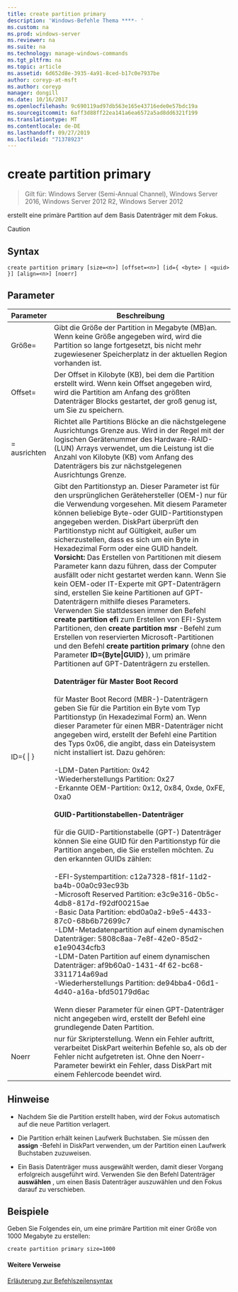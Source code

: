 ```yaml
---
title: create partition primary
description: 'Windows-Befehle Thema ****- '
ms.custom: na
ms.prod: windows-server
ms.reviewer: na
ms.suite: na
ms.technology: manage-windows-commands
ms.tgt_pltfrm: na
ms.topic: article
ms.assetid: 6d652d8e-3935-4a91-8ced-b17c0e7937be
author: coreyp-at-msft
ms.author: coreyp
manager: dongill
ms.date: 10/16/2017
ms.openlocfilehash: 9c690119ad97db563e165e43716ede0e57bdc19a
ms.sourcegitcommit: 6aff3d88ff22ea141a6ea6572a5ad8dd6321f199
ms.translationtype: MT
ms.contentlocale: de-DE
ms.lasthandoff: 09/27/2019
ms.locfileid: "71378923"
---
```

# <a name="create-partition-primary"></a>create partition primary

>Gilt für: Windows Server (Semi-Annual Channel), Windows Server 2016, Windows Server 2012 R2, Windows Server 2012

erstellt eine primäre Partition auf dem Basis Datenträger mit dem Fokus.  
  
> [!CAUTION]  
  
  
  
## <a name="syntax"></a>Syntax  
  
```  
create partition primary [size=<n>] [offset=<n>] [id={ <byte> | <guid> }] [align=<n>] [noerr]  
```  
  
## <a name="parameters"></a>Parameter  
  
|          Parameter           |                                                                                                                                                                                                                                                                                                                                                                                                                                                                                                                                                                                                                                                                                                                                                                                                                                                                                                                                                                                                                                                                                           Beschreibung                                                                                                                                                                                                                                                                                                                                                                                                                                                                                                                                                                                                                                                                                                                                                                                                                                                                                                                                                                                                                                                                                           |
|------------------------------|-------------------------------------------------------------------------------------------------------------------------------------------------------------------------------------------------------------------------------------------------------------------------------------------------------------------------------------------------------------------------------------------------------------------------------------------------------------------------------------------------------------------------------------------------------------------------------------------------------------------------------------------------------------------------------------------------------------------------------------------------------------------------------------------------------------------------------------------------------------------------------------------------------------------------------------------------------------------------------------------------------------------------------------------------------------------------------------------------------------------------------------------------------------------------------------------------------------------------------------------------------------------------------------------------------------------------------------------------------------------------------------------------------------------------------------------------------------------------------------------------------------------------------------------------------------------------------------------------------------------------------------------------------------------------------------------------------------------------------------------------------------------------------------------------------------------------------------------------------------------------------------------------------------------------------------------------------------------------------------------------------------------------------------------------------------------------------------------------------------------------------------------------------------------------------------------------|
|          Größe\=<n>           |                                                                                                                                                                                                                                                                                                                                                                                                                                                                                                                                                                                                                                                                                                                                                                                                                                                                                                                                                                                                              Gibt die Größe der Partition in Megabyte \(MB\)an. Wenn keine Größe angegeben wird, wird die Partition so lange fortgesetzt, bis nicht mehr zugewiesener Speicherplatz in der aktuellen Region vorhanden ist.                                                                                                                                                                                                                                                                                                                                                                                                                                                                                                                                                                                                                                                                                                                                                                                                                                                                                                                                                                                                              |
|         Offset\=<n>          |                                                                                                                                                                                                                                                                                                                                                                                                                                                                                                                                                                                                                                                                                                                                                                                                                                                                                                                                                                                                 Der Offset in Kilobyte \(KB\), bei dem die Partition erstellt wird. Wenn kein Offset angegeben wird, wird die Partition am Anfang des größten Datenträger Blocks gestartet, der groß genug ist, um Sie zu speichern.                                                                                                                                                                                                                                                                                                                                                                                                                                                                                                                                                                                                                                                                                                                                                                                                                                                                                                                                                                                                 |
|          \=<n> ausrichten          |                                                                                                                                                                                                                                                                                                                                                                                                                                                                                                                                                                                                                                                                                                                                                                                                                                                                                                                                                              Richtet alle Partitions Blöcke an die nächstgelegene Ausrichtungs Grenze aus. Wird in der Regel mit der logischen Gerätenummer des Hardware-RAID-\(LUN\) Arrays verwendet, um die Leistung <n> ist die Anzahl von Kilobyte \(KB\) vom Anfang des Datenträgers bis zur nächstgelegenen Ausrichtungs Grenze.                                                                                                                                                                                                                                                                                                                                                                                                                                                                                                                                                                                                                                                                                                                                                                                                                                                                                                                                                               |
| ID\={<byte> &#124; <guid>} | Gibt den Partitionstyp an. Dieser Parameter ist für den ursprünglichen Gerätehersteller \(OEM-\) nur für die Verwendung vorgesehen. Mit diesem Parameter können beliebige Byte-oder GUID-Partitionstypen angegeben werden. DiskPart überprüft den Partitionstyp nicht auf Gültigkeit, außer um sicherzustellen, dass es sich um ein Byte in Hexadezimal Form oder eine GUID handelt. **Vorsicht:** Das Erstellen von Partitionen mit diesem Parameter kann dazu führen, dass der Computer ausfällt oder nicht gestartet werden kann. Wenn Sie kein OEM-oder IT-Experte mit GPT-Datenträgern sind, erstellen Sie keine Partitionen auf GPT-Datenträgern mithilfe dieses Parameters. Verwenden Sie stattdessen immer den Befehl **create partition efi** zum Erstellen von EFI-System Partitionen, den **create partition msr** -Befehl zum Erstellen von reservierten Microsoft-Partitionen und den Befehl **create partition primary** \(ohne den Parameter **ID\={Byte&#124;GUID}** \), um primäre Partitionen auf GPT-Datenträgern zu erstellen.<br /><br />**Datenträger für Master Boot Record**<br /><br />für Master Boot Record \(MBR-\)-Datenträgern geben Sie für die Partition ein Byte vom Typ Partitionstyp (in Hexadezimal Form) an. Wenn dieser Parameter für einen MBR-Datenträger nicht angegeben wird, erstellt der Befehl eine Partition des Typs 0x06, die angibt, dass ein Dateisystem nicht installiert ist. Dazu gehören:<br /><br />-LDM-Daten Partition: 0x42<br />-Wiederherstellungs Partition: 0x27<br />-Erkannte OEM-Partition: 0x12, 0x84, 0xde, 0xFE, 0xa0<br /><br />**GUID-Partitionstabellen-Datenträger**<br /><br />für die GUID-Partitionstabelle \(GPT-\) Datenträger können Sie eine GUID für den Partitionstyp für die Partition angeben, die Sie erstellen möchten. Zu den erkannten GUIDs zählen:<br /><br />-EFI-Systempartition: c12a7328\-f81f\-11d2\-ba4b\-00a0c93ec93b<br />-Microsoft Reserved Partition: e3c9e316\-0b5c\-4db8\-817d\-f92df00215ae<br />-Basic Data Partition: ebd0a0a2\-b9e5\-4433\-87c0\-68b6b72699c7<br />-LDM-Metadatenpartition auf einem dynamischen Datenträger: 5808c8aa\-7e8f\-42e0\-85d2\-e1e90434cfb3<br />-LDM-Daten Partition auf einem dynamischen Datenträger: af9b60a0\-1431\-4f 62\-bc68\-3311714a69ad<br />-Wiederherstellungs Partition: de94bba4\-06d1\-4d40\-a16a\-bfd50179d6ac<br /><br />Wenn dieser Parameter für einen GPT-Datenträger nicht angegeben wird, erstellt der Befehl eine grundlegende Daten Partition. |
|            Noerr             |                                                                                                                                                                                                                                                                                                                                                                                                                                                                                                                                                                                                                                                                                                                                                                                                                                                                                                                                                                                            nur für Skripterstellung. Wenn ein Fehler auftritt, verarbeitet DiskPart weiterhin Befehle so, als ob der Fehler nicht aufgetreten ist. Ohne den Noerr-Parameter bewirkt ein Fehler, dass DiskPart mit einem Fehlercode beendet wird.                                                                                                                                                                                                                                                                                                                                                                                                                                                                                                                                                                                                                                                                                                                                                                                                                                                                                                                                                                                            |
  
## <a name="remarks"></a>Hinweise  
  
-   Nachdem Sie die Partition erstellt haben, wird der Fokus automatisch auf die neue Partition verlagert.  
  
-   Die Partition erhält keinen Laufwerk Buchstaben. Sie müssen den **assign** -Befehl in DiskPart verwenden, um der Partition einen Laufwerk Buchstaben zuzuweisen.  
  
-   Ein Basis Datenträger muss ausgewählt werden, damit dieser Vorgang erfolgreich ausgeführt wird. Verwenden Sie den Befehl Datenträger **auswählen** , um einen Basis Datenträger auszuwählen und den Fokus darauf zu verschieben.  
  
## <a name="BKMK_examples"></a>Beispiele  
Geben Sie Folgendes ein, um eine primäre Partition mit einer Größe von 1000 Megabyte zu erstellen:  
  
```  
create partition primary size=1000  
```  
  
#### <a name="additional-references"></a>Weitere Verweise  
[Erläuterung zur Befehlszeilensyntax](command-line-syntax-key.md)  
  

  

